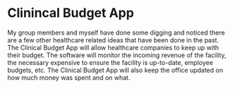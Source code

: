 # Clinincal Budget App

My group members and myself have done some digging and noticed there are a few other healthcare related ideas that have been done in the past. The Clinical Budget App will allow healthcare companies to keep up with their budget. The software will monitor the incoming revenue of the facility, the necessary expensive to ensure the facility is up-to-date, employee budgets, etc. The Clinical Budget App will also keep the office updated on how much money was spent and on what. 
